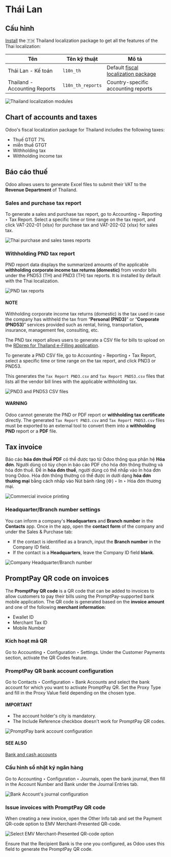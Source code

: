 # Thái Lan

## Cấu hình

[Install](../../general/apps_modules.md#general-install) the 🇹🇭 Thailand localization package to get all the
features of the Thai localization:

| Tên                           | Tên kỹ thuật      | Mô tả                                                                                           |
|-------------------------------|-------------------|-------------------------------------------------------------------------------------------------|
| Thái Lan - Kế toán            | `l10n_th`         | Default [fiscal localization package](../fiscal_localizations.md#fiscal-localizations-packages) |
| Thailand - Accounting Reports | `l10n_th_reports` | Country-specific accounting reports                                                             |
![Thailand localization modules](thailand/modules.png)

## Chart of accounts and taxes

Odoo's fiscal localization package for Thailand includes the following taxes:

- Thuế GTGT 7%
- miễn thuế GTGT
- Withholding tax
- Withholding income tax

## Báo cáo thuế

Odoo allows users to generate Excel files to submit their VAT to the **Revenue Department** of
Thailand.

### Sales and purchase tax report

To generate a sales and purchase tax report, go to Accounting ‣ Reporting ‣ Tax
Report. Select a specific time or time range on the tax report, and click
VAT-202-01 (xlsx) for purchase tax and VAT-202-02 (xlsx) for sales tax.

![Thai purchase and sales taxes reports](thailand/tax-report.png)

### Withholding PND tax report

PND report data displays the summarized amounts of the applicable **withholding corporate income
tax returns (domestic)** from vendor bills under the PND53 (TH) and
PND3 (TH) tax reports. It is installed by default with the Thai localization.

![PND tax reports](thailand/pnd-report.png)

#### NOTE
Withholding corporate income tax returns (domestic) is the tax used in case the company has
withheld the tax from “**Personal (PND3)**” or “**Corporate (PND53)**” services provided such as
rental, hiring, transportation, insurance, management fee, consulting, etc.

The PND tax report allows users to generate a CSV file for bills to upload on the
[RDprep for Thailand e-Filling application](https://efiling.rd.go.th/rd-cms/).

To generate a PND CSV file, go to Accounting ‣ Reporting ‣ Tax Report, select a
specific time or time range on the tax report, and click PND3 or PND53.

This generates the `Tax Report PND3.csv` and `Tax Report PND53.csv` files that lists all
the vendor bill lines with the applicable withholding tax.

![PND3 and PND53 CSV files](thailand/pnd3-pnd53.png)

#### WARNING
Odoo cannot generate the PND or PDF report or **withholding tax certificate** directly. The
generated `Tax Report PND3.csv` and `Tax Report PND53.csv` files must be exported
to an external tool to convert them into a **withholding PND** report or a **PDF** file.

## Tax invoice

Báo cáo **hóa đơn thuế PDF** có thể được tạo từ Odoo thông qua phân hệ **Hóa đơn**. Người dùng có tùy chọn in báo cáo PDF cho hóa đơn thông thường và hóa đơn thuế. Để in **hóa đơn thuế**, người dùng có thể nhấp vào In hóa đơn trong Odoo. Hóa đơn thông thường có thể được in dưới dạng **hóa đơn thương mại** bằng cách nhấp vào Nút bánh răng (⚙️) ‣ In ‣ Hóa đơn thương mại.

![Commercial invoice printing](thailand/tax-invoice.png)

### Headquarter/Branch number settings

You can inform a company's **Headquarters** and **Branch number** in the **Contacts** app. Once
in the app, open the **contact form** of the company and under the Sales & Purchase tab:

- If the contact is identified as a branch, input the **Branch number** in the
  Company ID field.
- If the contact is a **Headquarters**, leave the Company ID field **blank**.

![Company Headquarter/Branch number](thailand/contact.png)

## PromptPay QR code on invoices

The **PromptPay QR code** is a QR code that can be added to invoices to allow customers to pay their
bills using the PromptPay-supported bank mobile application. The QR code is generated based on the
**invoice amount** and one of the following **merchant information**:

- Ewallet ID
- Merchant Tax ID
- Mobile Number

### Kích hoạt mã QR

Go to Accounting ‣ Configuration ‣ Settings. Under the Customer
Payments section, activate the QR Codes feature.

### PromptPay QR bank account configuration

Go to Contacts ‣ Configuration ‣ Bank Accounts and select the bank account for
which you want to activate PromptPay QR. Set the Proxy Type and fill in the
Proxy Value field depending on the chosen type.

#### IMPORTANT
- The account holder's city is mandatory.
- The Include Reference checkbox doesn't work for PromptPay QR codes.

![PromptPay bank account configuration](thailand/qr-promptpay-bank.png)

#### SEE ALSO
[Bank and cash accounts](../accounting/bank.md)

### Cấu hình sổ nhật ký ngân hàng

Go to Accounting ‣ Configuration ‣ Journals, open the bank journal, then fill
in the Account Number and Bank under the Journal Entries tab.

![Bank Account's journal configuration](thailand/qr-bank-journal.png)

### Issue invoices with PromptPay QR code

When creating a new invoice, open the Other Info tab and set the Payment
QR-code option to EMV Merchant-Presented QR-code.

![Select EMV Merchant-Presented QR-code option](thailand/qr-code-invoice-emv.png)

Ensure that the Recipient Bank is the one you configured, as Odoo uses this field to
generate the PromptPay QR code.
